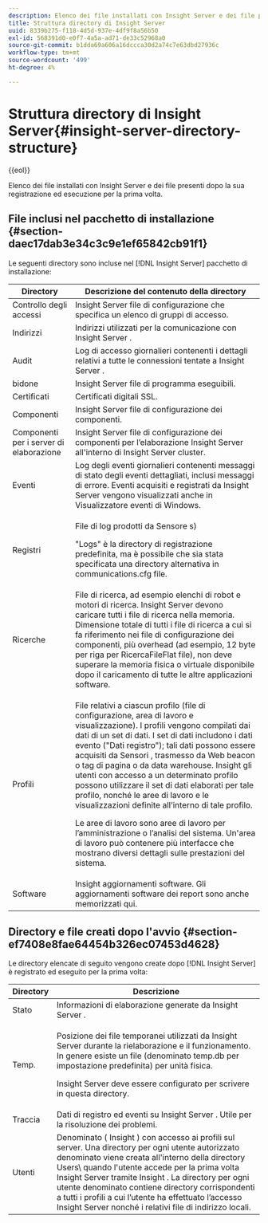 ```yaml
---
description: Elenco dei file installati con Insight Server e dei file presenti dopo la sua registrazione ed esecuzione per la prima volta.
title: Struttura directory di Insight Server
uuid: 8339b275-f118-4d5d-937e-4df9f8a56b50
exl-id: 568391d0-e0f7-4a5a-ad71-de33c52968a0
source-git-commit: b1dda69a606a16dccca30d2a74c7e63dbd27936c
workflow-type: tm+mt
source-wordcount: '499'
ht-degree: 4%

---
```


# Struttura directory di Insight Server{#insight-server-directory-structure}

{{eol}}

Elenco dei file installati con Insight Server e dei file presenti dopo la sua registrazione ed esecuzione per la prima volta.

## File inclusi nel pacchetto di installazione {#section-daec17dab3e34c3c9e1ef65842cb91f1}

Le seguenti directory sono incluse nel [!DNL Insight Server] pacchetto di installazione:

<table id="table_CE713A3D671C453A87986E4CD4620EF3"> 
 <thead> 
  <tr> 
   <th colname="col1" class="entry"> Directory </th> 
   <th colname="col2" class="entry"> Descrizione del contenuto della directory </th> 
  </tr> 
 </thead>
 <tbody> 
  <tr> 
   <td colname="col1"> Controllo degli accessi </td> 
   <td colname="col2"> <span class="keyword"> Insight Server </span> file di configurazione che specifica un elenco di gruppi di accesso. </td> 
  </tr> 
  <tr> 
   <td colname="col1"> Indirizzi </td> 
   <td colname="col2"> Indirizzi utilizzati per la comunicazione con <span class="keyword"> Insight Server </span>. </td> 
  </tr> 
  <tr> 
   <td colname="col1"> Audit </td> 
   <td colname="col2"> Log di accesso giornalieri contenenti i dettagli relativi a tutte le connessioni tentate a <span class="keyword"> Insight Server </span>. </td> 
  </tr> 
  <tr> 
   <td colname="col1"> bidone </td> 
   <td colname="col2"> <span class="keyword"> Insight Server </span> file di programma eseguibili. </td> 
  </tr> 
  <tr> 
   <td colname="col1"> Certificati </td> 
   <td colname="col2"> Certificati digitali SSL. </td> 
  </tr> 
  <tr> 
   <td colname="col1"> Componenti </td> 
   <td colname="col2"> <span class="keyword"> Insight Server </span> file di configurazione dei componenti. </td> 
  </tr> 
  <tr> 
   <td colname="col1"> Componenti per i server di elaborazione </td> 
   <td colname="col2"> <span class="keyword"> Insight Server </span> file di configurazione dei componenti per l’elaborazione <span class="keyword"> Insight Server </span> all'interno di <span class="keyword"> Insight Server </span> cluster. </td> 
  </tr> 
  <tr> 
   <td colname="col1"> Eventi </td> 
   <td colname="col2"> Log degli eventi giornalieri contenenti messaggi di stato degli eventi dettagliati, inclusi messaggi di errore. Eventi acquisiti e registrati da <span class="keyword"> Insight Server </span> vengono visualizzati anche in Visualizzatore eventi di Windows. </td> 
  </tr> 
  <tr> 
   <td colname="col1"> Registri </td> 
   <td colname="col2"> <p>File di log prodotti da <span class="wintitle"> Sensore </span>s) </p> <p>"Logs" è la directory di registrazione predefinita, ma è possibile che sia stata specificata una directory alternativa in <span class="filepath"> communications.cfg </span> file. </p> </td> 
  </tr> 
  <tr> 
   <td colname="col1"> Ricerche </td> 
   <td colname="col2"> File di ricerca, ad esempio elenchi di robot e motori di ricerca. <span class="keyword"> Insight Server </span> devono caricare tutti i file di ricerca nella memoria. Dimensione totale di tutti i file di ricerca a cui si fa riferimento nei file di configurazione dei componenti, più overhead (ad esempio, 12 byte per riga per <span class="filepath"> RicercaFileFlat </span> file), non deve superare la memoria fisica o virtuale disponibile dopo il caricamento di tutte le altre applicazioni software. </td> 
  </tr> 
  <tr> 
   <td colname="col1"> Profili </td> 
   <td colname="col2"> <p>File relativi a ciascun profilo (file di configurazione, area di lavoro e visualizzazione). I profili vengono compilati dai dati di un set di dati. I set di dati includono i dati evento ("Dati registro"); tali dati possono essere acquisiti da <span class="wintitle"> Sensori </span>, trasmesso da Web beacon o tag di pagina o da data warehouse. <span class="keyword"> Insight </span> gli utenti con accesso a un determinato profilo possono utilizzare il set di dati elaborati per tale profilo, nonché le aree di lavoro e le visualizzazioni definite all’interno di tale profilo. </p> <p>Le aree di lavoro sono aree di lavoro per l’amministrazione o l’analisi del sistema. Un'area di lavoro può contenere più interfacce che mostrano diversi dettagli sulle prestazioni del sistema. </p> </td> 
  </tr> 
  <tr> 
   <td colname="col1"> Software </td> 
   <td colname="col2"> <span class="keyword"> Insight </span> aggiornamenti software. Gli aggiornamenti software dei report sono anche memorizzati qui. </td> 
  </tr> 
 </tbody> 
</table>

## Directory e file creati dopo l&#39;avvio {#section-ef7408e8fae64454b326ec07453d4628}

Le directory elencate di seguito vengono create dopo [!DNL Insight Server] è registrato ed eseguito per la prima volta:

<table id="table_89CC9F3E568044C8A0072BF0A6EDCCEF"> 
 <thead> 
  <tr> 
   <th colname="col1" class="entry"> Directory </th> 
   <th colname="col2" class="entry"> Descrizione </th> 
  </tr> 
 </thead>
 <tbody> 
  <tr> 
   <td colname="col1"> Stato </td> 
   <td colname="col2"> Informazioni di elaborazione generate da <span class="keyword"> Insight Server </span>. </td> 
  </tr> 
  <tr> 
   <td colname="col1"> Temp. </td> 
   <td colname="col2"> <p>Posizione dei file temporanei utilizzati da <span class="keyword"> Insight Server </span> durante la rielaborazione e il funzionamento. In genere esiste un file (denominato <span class="filepath"> temp.db </span> per impostazione predefinita) per unità fisica. </p> <p> <span class="keyword"> Insight Server </span> deve essere configurato per scrivere in questa directory. </p> </td> 
  </tr> 
  <tr> 
   <td colname="col1"> Traccia </td> 
   <td colname="col2"> Dati di registro ed eventi su <span class="keyword"> Insight Server </span>. Utile per la risoluzione dei problemi. </td> 
  </tr> 
  <tr> 
   <td colname="col1"> Utenti </td> 
   <td colname="col2"> Denominato ( <span class="keyword"> Insight </span>) con accesso ai profili sul server. Una directory per ogni utente autorizzato denominato viene creata all'interno della directory Users\ quando l'utente accede per la prima volta <span class="keyword"> Insight Server </span> tramite <span class="keyword"> Insight </span>. La directory per ogni utente denominato contiene directory corrispondenti a tutti i profili a cui l’utente ha effettuato l’accesso <span class="keyword"> Insight Server </span> nonché i relativi file di indirizzo locali. </td> 
  </tr> 
 </tbody> 
</table>
